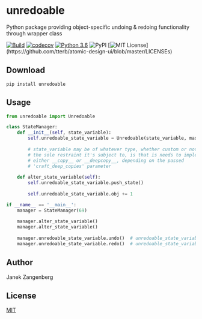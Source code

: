 # __unredoable__
Python package providing object-specific undoing & redoing functionality through wrapper class

[![Build](https://github.com/w2sv/unredoable/actions/workflows/build.yaml/badge.svg)](https://github.com/w2sv/unredoable/actions/workflows/build.yaml)
[![codecov](https://codecov.io/gh/w2sv/unredoable/branch/master/graph/badge.svg?token=9EESND69PG)](https://codecov.io/gh/w2sv/unredoable)
[![Python 3.6](https://img.shields.io/badge/python-3.6-blue.svg)](https://www.python.org/downloads/release/python-360/)
![PyPI](https://img.shields.io/pypi/v/unredoable)
[![MIT License](https://img.shields.io/apm/l/atomic-design-ui.svg?)](https://github.com/tterb/atomic-design-ui/blob/master/LICENSEs)

## Download
```
pip install unredoable
```

## Usage

```python
from unredoable import Unredoable

class StateManager:
    def __init__(self, state_variable):
        self.unredoable_state_variable = Unredoable(state_variable, max_stack_depths=10, craft_deep_copies=False)
        
        # state_variable may be of whatever type, whether custom or not, 
        # the sole restraint it's subject to, is that is needs to implement 
        # either __copy__ or __deepcopy__, depending on the passed 
        # 'craft_deep_copies' parameter
        
    def alter_state_variable(self):
        self.unredoable_state_variable.push_state()
        
        self.unredoable_state_variable.obj += 1

if __name__ == '__main__':
    manager = StateManager(69)
    
    manager.alter_state_variable()
    manager.alter_state_variable()
    
    manager.unredoable_state_variable.undo()  # unredoable_state_variable = 70
    manager.unredoable_state_variable.redo()  # unredoable_state_variable = 71
```


## Author
Janek Zangenberg

## License
[MIT](LICENSE)
